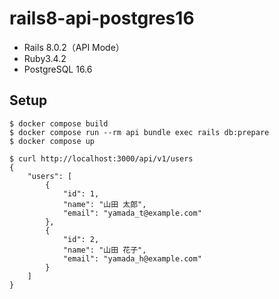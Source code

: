 # rails8-api-postgres16

- Rails 8.0.2（API Mode）
- Ruby3.4.2
- PostgreSQL 16.6

## Setup

```
$ docker compose build
$ docker compose run --rm api bundle exec rails db:prepare
$ docker compose up

$ curl http://localhost:3000/api/v1/users
{
	"users": [
		{
			"id": 1,
			"name": "山田 太郎",
			"email": "yamada_t@example.com"
		},
		{
			"id": 2,
			"name": "山田 花子",
			"email": "yamada_h@example.com"
		}
	]
}
```

